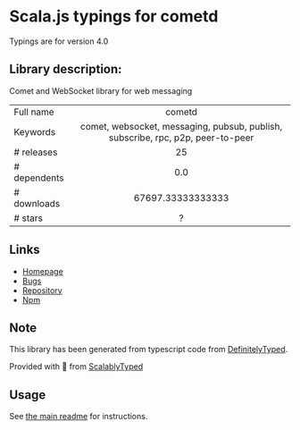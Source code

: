 
# Scala.js typings for cometd

Typings are for version 4.0

## Library description:
Comet and WebSocket library for web messaging

|                    |                 |
| ------------------ | :-------------: |
| Full name          | cometd |
| Keywords           | comet, websocket, messaging, pubsub, publish, subscribe, rpc, p2p, peer-to-peer |
| # releases         | 25 |
| # dependents       | 0.0 |
| # downloads        | 67697.33333333333 |
| # stars            | ? |

## Links
- [Homepage](https://cometd.org)
- [Bugs](https://bugs.cometd.org)
- [Repository](https://github.com/cometd/cometd)
- [Npm](https://www.npmjs.com/package/cometd)
    


## Note
This library has been generated from typescript code from [DefinitelyTyped](https://definitelytyped.org).

Provided with :purple_heart: from [ScalablyTyped](https://github.com/oyvindberg/ScalablyTyped)

## Usage
See [the main readme](../../readme.md) for instructions.


